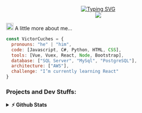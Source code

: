 
<p align="center">
<a href="https://git.io/typing-svg"><img src="https://readme-typing-svg.demolab.com?font=Fira+Code&weight=500&pause=1000&color=14A70D&center=true&vCenter=true&multiline=true&repeat=false&width=435&lines=Hi+there!+I'm+Victor+Cuches" alt="Typing SVG" /></a>
<br>
<a href="https://github.com/DenverCoder1/readme-typing-svg">
<img src="https://readme-typing-svg.demolab.com?font=Fira+Code&weight=500&pause=1000&color=14A70D&center=true&vCenter=true&width=435&lines=Always+learning+new+things;Web+developer" /></a>
</p>

<p>
<img src="https://media1.giphy.com/media/GFtsjaDVJnoNa/200w.webp?cid=ecf05e47womki3k2ilvingpznbamzd5wzguz3nrefqut15mc&rid=200w.webp&ct=s" width="20"> A little more about me...

```javascript
const VictorCuches = {
  pronouns: "he" | "him",
  code: [Javascript, C#, Python, HTML, CSS],
  tools: [Vue, Vuex, React, Node, Bootstrap],
  database: ["SQL Server", "MySql", "PostgreSQL"],
  architecture: ["AWS"],
  challenge: "I’m currently learning React"
}
```
</p>

### Projects and Dev Stuffs:

<details >	
  <summary><b>⚡ Github Stats</b></summary>
  <br />
  <p align="center">
  <img height="180em" src="https://github-readme-stats-sigma-five.vercel.app/api?username=VictorCuches&show_icons=true&hide_border=true&&count_private=true&include_all_commits=true"  />
  <img height="180em" src="https://github-readme-stats-sigma-five.vercel.app/api/top-langs/?username=VictorCuches&exclude_repo=KNN-Image-Classification&show_icons=true&hide_border=true&layout=compact&langs_count=8"/>
  </p>
</details>
